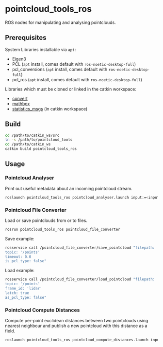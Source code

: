 # pointcloud_tools_ros

ROS nodes for manipulating and analysing pointclouds.

## Prerequisites

System Libraries installable via `apt`:
* Eigen3
* PCL (`apt` install, comes default with `ros-noetic-desktop-full`)
* pcl_conversions (`apt` install, comes default with `ros-noetic-desktop-full`)
* pcl_ros (`apt` install, comes default with `ros-noetic-desktop-full`)

Libraries which must be cloned or linked in the catkin workspace:
* [convert](https://github.com/willat343/convert/tree/main)
* [mathbox](https://github.com/willat343/mathbox)
* [statistics_msgs](https://github.com/willat343/statistics_msgs) (in catkin workspace)

## Build

```bash
cd /path/to/catkin_ws/src
ln -s /path/to/pointcloud_tools
cd /path/to/catkin_ws
catkin build pointcloud_tools_ros
```

## Usage

### Pointcloud Analyser

Print out useful metadata about an incoming pointcloud stream.

```bash
roslaunch pointcloud_tools_ros pointcloud_analyser.launch input:=<input_topic>
```

### Pointcloud File Converter

Load or save pointclouds from or to files.

```bash
rosrun pointcloud_tools_ros pointcloud_file_converter
```

Save example:
```bash
rosservice call /pointcloud_file_converter/save_pointcloud "filepath: 'my_pointcloud.pcd'
topic: '/points'
timeout: 0.0
is_pcl_type: false"
```

Load example:
```bash
rosservice call /pointcloud_file_converter/load_pointcloud "filepath: 'my_pointcloud.pcd'
topic: '/points'
frame_id: 'lidar'
latch: true
as_pcl_type: false"
```

### Pointcloud Compute Distances

Compute per-point euclidean distances between two pointclouds using nearest neighbour and publish a new pointcloud with this distance as a field.

```bash
roslaunch pointcloud_tools_ros pointcloud_compute_distances.launch input_source:=<input_source_topic> input_target:=<input_source_target>
```
